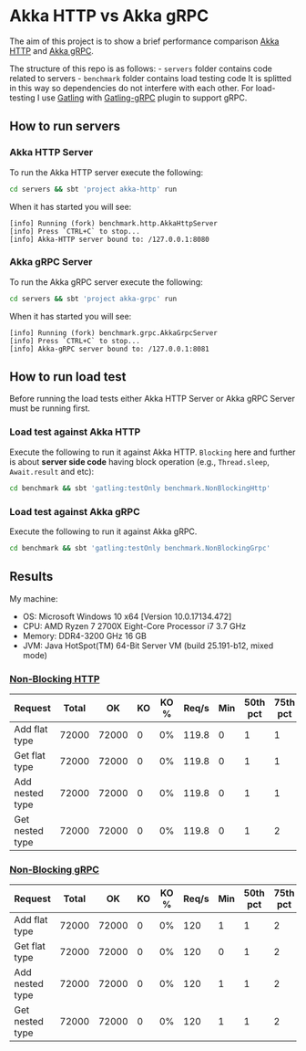 
# Akka HTTP vs Akka gRPC
The aim of this project is to show a brief performance comparison [Akka HTTP](https://doc.akka.io/docs/akka-http/current/) and [Akka gRPC](https://developer.lightbend.com/docs/akka-grpc/current/). 

The structure of this repo is as follows:
	-  `servers` folder contains code related to servers
	- `benchmark` folder contains load testing code
It is splitted in this way so dependencies do not interfere with each other. For load-testing I use [Gatling](https://gatling.io/) with [Gatling-gRPC](https://github.com/phiSgr/gatling-grpc) plugin to support gRPC.

## How to run servers
### Akka HTTP Server
To run the Akka HTTP server execute the following:
```sh
cd servers && sbt 'project akka-http' run
```
When it has started you will see:
```
[info] Running (fork) benchmark.http.AkkaHttpServer
[info] Press `CTRL+C` to stop...
[info] Akka-HTTP server bound to: /127.0.0.1:8080
```

### Akka gRPC Server
To run the Akka gRPC server execute the following:
```sh
cd servers && sbt 'project akka-grpc' run
```
When it has started you will see:
```
[info] Running (fork) benchmark.grpc.AkkaGrpcServer
[info] Press `CTRL+C` to stop...
[info] Akka-gRPC server bound to: /127.0.0.1:8081
```

## How to run load test
Before running the load tests either Akka HTTP Server or Akka gRPC Server must be running first. 
### Load test against Akka HTTP
Execute the following to run  it against Akka HTTP. `Blocking` here and further is about **server side code** having block operation (e.g., `Thread.sleep`, `Await.result` and etc):
```sh
cd benchmark && sbt 'gatling:testOnly benchmark.NonBlockingHttp'
```

### Load test against Akka gRPC
Execute the following to run  it against Akka gRPC.
```sh
cd benchmark && sbt 'gatling:testOnly benchmark.NonBlockingGrpc'
```

## Results
My machine:
-   OS: Microsoft Windows  10 x64 [Version 10.0.17134.472]
-   CPU: AMD Ryzen 7 2700X Eight-Core Processor i7 3.7 GHz
-   Memory: DDR4-3200 GHz 16 GB
-   JVM: Java HotSpot(TM) 64-Bit Server VM (build 25.191-b12, mixed mode)

### [Non-Blocking HTTP](http://htmlpreview.github.io/?https://github.com/REASY/akka-http-vs-akka-grpc/blob/master/benchmark/results/gatling/http/index.html)
|Request          | Total | OK    | KO | KO % | Req/s | Min | 50th pct | 75th pct | 95th pct | 99th pct | Max | Mean | Std dev |
|-----------------|-------|-------|----|------|-------|-----|----------|----------|----------|----------|-----|------|---------|
| Add flat type	  | 72000 | 72000 | 0  | 0%	  | 119.8 | 0   |  1       | 1        | 2        | 3        | 12  | 1    | 1       |
| Get flat type	  | 72000 | 72000 | 0  | 0%	  | 119.8 | 0   |  1       | 1        | 2        | 3        | 11  | 1    | 1       |
| Add nested type | 72000 | 72000 | 0  | 0%	  | 119.8 | 0   |  1       | 1        | 2        | 3        | 12  | 1    | 1       |
| Get nested type | 72000 | 72000 | 0  | 0%	  | 119.8 | 0   |  1       | 2        | 2        | 3        | 8   | 1    | 1       |


### [Non-Blocking gRPC](http://htmlpreview.github.io/?https://github.com/REASY/akka-http-vs-akka-grpc/blob/master/benchmark/results/gatling/grpc/index.html)
|Request          | Total | OK    | KO | KO % | Req/s | Min | 50th pct | 75th pct | 95th pct | 99th pct | Max  | Mean | Std dev |
|-----------------|-------|-------|----|------|-------|-----|----------|----------|----------|----------|------|------|---------|
| Add flat type	  | 72000 | 72000 | 0  | 0%	  | 120	  | 1   |  1	   | 2        | 3        | 7        | 941  | 2    | 18      |
| Get flat type	  | 72000 | 72000 | 0  | 0%	  | 120	  | 0   |  1	   | 2        | 3        | 7        | 974  | 2    | 22      |
| Add nested type | 72000 | 72000 | 0  | 0%	  | 120	  | 1   |  1	   | 2        | 3        | 7        | 934  | 2    | 22      |
| Get nested type | 72000 | 72000 | 0  | 0%	  | 120	  | 1   |  1	   | 2        | 3        | 7        | 917  | 2    | 22      |
